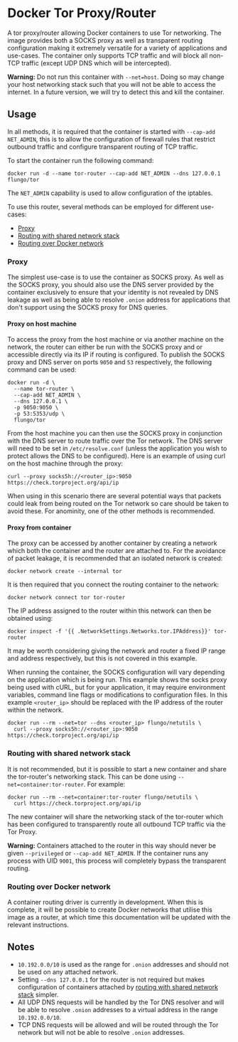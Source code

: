 # Docker Tor Proxy/Router

A tor proxy/router allowing Docker containers to use Tor networking. The image provides both a SOCKS proxy as well as transparent routing configuration making it extremely versatile for a variety of applications and use-cases. The container only supports TCP traffic and will block all non-TCP traffic (except UDP DNS which will be intercepted).

**Warning:** Do not run this container with `--net=host`. Doing so may change your host networking stack such that you will not be able to access the internet. In a future version, we will try to detect this and kill the container.

## Usage

In all methods, it is required that the container is started with `--cap-add NET_ADMIN`, this is to allow the configuration of firewall rules that restrict outbound traffic and configure transparent routing of TCP traffic.

To start the container run the following command:

```
docker run -d --name tor-router --cap-add NET_ADMIN --dns 127.0.0.1 flungo/tor
```

The `NET_ADMIN` capability is used to allow configuration of the iptables.

To use this router, several methods can be employed for different use-cases:

- [Proxy](#proxy)
- [Routing with shared network stack](#routing-with-shared-network-stack)
- [Routing over Docker network](#routing-over-docker-network)

### Proxy

The simplest use-case is to use the container as SOCKS proxy. As well as the SOCKS proxy, you should also use the DNS server provided by the container exclusively to ensure that your identity is not revealed by DNS leakage as well as being able to resolve `.onion` address for applications that don't support using the SOCKS proxy for DNS queries.

#### Proxy on host machine

To access the proxy from the host machine or via another machine on the network, the router can either be run with the SOCKS proxy and or accessible directly via its IP if routing is configured. To publish the SOCKS proxy and DNS server on ports `9050` and `53` respectively, the following command can be used:

```
docker run -d \
  --name tor-router \
  --cap-add NET_ADMIN \
  --dns 127.0.0.1 \
  -p 9050:9050 \
  -p 53:5353/udp \
  flungo/tor
```

From the host machine you can then use the SOCKS proxy in conjunction with the DNS server to route traffic over the Tor network. The DNS server will need to be set in `/etc/resolve.conf` (unless the application you wish to protect allows the DNS to be configured). Here is an example of using curl on the host machine through the proxy:

```
curl --proxy socks5h://<router_ip>:9050 https://check.torproject.org/api/ip
```

When using in this scenario there are several potential ways that packets could leak from being routed on the Tor network so care should be taken to avoid these. For anominity, one of the other methods is recommended.

#### Proxy from container

The proxy can be accessed by another container by creating a network which both the container and the router are attached to. For the avoidance of packet leakage, it is recommended that an isolated network is created:

```
docker network create --internal tor
```

It is then required that you connect the routing container to the network:

```
docker network connect tor tor-router
```

The IP address assigned to the router within this network can then be obtained using:

```
docker inspect -f '{{ .NetworkSettings.Networks.tor.IPAddress}}' tor-router
```

It may be worth considering giving the network and router a fixed IP range and address respectively, but this is not covered in this example.

When running the container, the SOCKS configuration will vary depending on the application which is being run. This example shows the socks proxy being used with cURL, but for your application, it may require environment variables, command line flags or modifications to configuration files. In this example `<router_ip>` should be replaced with the IP address of the router within the network.

```
docker run --rm --net=tor --dns <router_ip> flungo/netutils \
  curl --proxy socks5h://<router_ip>:9050 https://check.torproject.org/api/ip
```

### Routing with shared network stack

It is not recommended, but it is possible to start a new container and share the tor-router's networking stack. This can be done using `--net=container:tor-router`. For example:

```
docker run --rm --net=container:tor-router flungo/netutils \
  curl https://check.torproject.org/api/ip
```

The new container will share the networking stack of the tor-router which has been configured to transparently route all outbound TCP traffic via the Tor Proxy.

**Warning:** Containers attached to the router in this way should never be given `--privileged` or `--cap-add NET_ADMIN`. If the container runs any process with UID `9001`, this process will completely bypass the transparent routing.

### Routing over Docker network

A container routing driver is currently in development. When this is complete, it will be possible to create Docker networks that utilise this image as a router, at which time this documentation will be updated with the relevant instructions.

## Notes

- `10.192.0.0/10` is used as the range for `.onion` addresses and should not be used on any attached network.
- Setting `--dns 127.0.0.1` for the router is not required but makes configuration of containers attached by [routing with shared network stack](#routing-with-shared-network-stack) simpler.
- All UDP DNS requests will be handled by the Tor DNS resolver and will be able to resolve `.onion` addresses to a virtual address in the range `10.192.0.0/10`.
- TCP DNS requests will be allowed and will be routed through the Tor network but will not be able to resolve `.onion` addresses.
